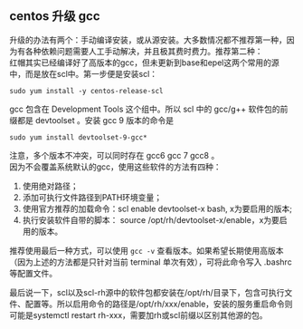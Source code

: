 ## **centos 升级 gcc**    
升级的办法有两个：手动编译安装，或从源安装。大多数情况都不推荐第一种，因为有各种依赖问题需要人工手动解决，并且极其费时费力。推荐第二种：   
红帽其实已经编译好了高版本的gcc，但未更新到base和epel这两个常用的源中，而是放在scl中。第一步便是安装scl：
```
sudo yum install -y centos-release-scl
```
gcc 包含在 Development Tools 这个组中。所以 scl 中的 gcc/g++ 软件包的前缀都是 devtoolset 。安装 gcc 9 版本的命令是
```
sudo yum install devtoolset-9-gcc*
```
注意，多个版本不冲突，可以同时存在 gcc6 gcc 7 gcc8 。   
因为不会覆盖系统默认的gcc，使用这些软件的方法有四种：

1. 使用绝对路径；
2. 添加可执行文件路径到PATH环境变量；
3. 使用官方推荐的加载命令：scl enable devtoolset-x bash, x为要启用的版本;
4. 执行安装软件自带的脚本： source /opt/rh/devtoolset-x/enable，x为要启用的版本。   

推荐使用最后一种方式，可以使用 `gcc -v` 查看版本。如果希望长期使用高版本（因为上述的方法都是只针对当前 terminal 单次有效），可将此命令写入 .bashrc 等配置文件。

最后说一下，scl以及scl-rh源中的软件包都安装在/opt/rh/目录下，包含可执行文件、配置等。所以启用命令的路径是/opt/rh/xxx/enable，安装的服务重启命令则可能是systemctl restart rh-xxx，需要加rh或scl前缀以区别其他源的包。